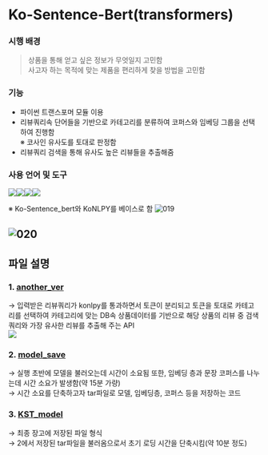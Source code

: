 # Ko-Sentence-Bert(transformers)
### 시행 배경
> 상품을 통해 얻고 싶은 정보가 무엇일지 고민함<br>
> 사고자 하는 목적에 맞는 제품을 편리하게 찾을 방법을 고민함

### 기능
- 파이썬 트랜스포머 모듈 이용
- 리뷰쿼리속 단어들을 기반으로 카테고리를 분류하여 코퍼스와 임베딩 그룹을 선택하여 진행함 <br>
※ 코사인 유사도를 토대로 판정함
- 리뷰쿼리 검색을 통해 유사도 높은 리뷰들을 추출해줌

### 사용 언어 및 도구
<img src="http://img.shields.io/badge/Python-3776AB?style=round&logo=Python&logoColor=white" /><img src="http://img.shields.io/badge/PyTorch-EE4C2C?style=round&logo=PyTorch&logoColor=white" /><img src="http://img.shields.io/badge/Jupyter-F37626?style=round&logo=Jupyter&logoColor=white" /><img src="http://img.shields.io/badge/GitHub-181717?style=round&logo=GitHub&logoColor=white" />

※ Ko-Sentence_bert와 KoNLPY를 베이스로 함
![019](https://user-images.githubusercontent.com/114147352/230918869-9cf820ef-72d6-46d5-9171-03debfffdfc6.jpg)

![020](https://user-images.githubusercontent.com/114147352/230919125-224a402c-bff7-48d8-87c1-da25aed9d87a.jpg)
----
<h2> 파일 설명</h2>
<h3>
1. <a href="https://github.com/xhdixhfl/Goggles_project/blob/main/model/another_ver.py">another_ver</a> 
</h3>
→ 입력받은 리뷰쿼리가 konlpy를 통과하면서 토큰이 분리되고 토큰을 토대로 카테고리를 선택하여 카테고리에 맞는 DB속 상품데이터를 기반으로 해당 상품의 리뷰 중 검색 쿼리와 가장 유사한 리뷰를 추출해 주는 API <br>
  <img src="https://user-images.githubusercontent.com/114147352/230919135-14385767-ffb8-4058-bc1c-b5bbcb1b8ec3.jpg">
<h3>
2. <a href="https://github.com/xhdixhfl/Goggles_project/blob/main/model/model_save.py">model_save</a>
</h3>
→ 실행 초반에 모델을 불러오는데 시간이 소요됨 또한, 임베딩 층과 문장 코퍼스를 나누는데 시간 소요가 발생함(약 15분 가량) <br>
→ 시간 소요를 단축하고자 tar파일로 모델, 임베딩층, 코퍼스 등을 저장하는 코드
<h3>
3. <a href="https://github.com/xhdixhfl/Goggles_project/blob/main/model/KST_model.py">KST_model</a>
</h3>
→ 최종 장고에 저장된 파일 형식<br>
→ 2에서 저장된 tar파일을 불러옴으로서 초기 로딩 시간을 단축시킴(약 10분 정도)
